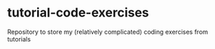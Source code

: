 # tutorial-code-exercises
Repository to store my (relatively complicated) coding exercises from tutorials
